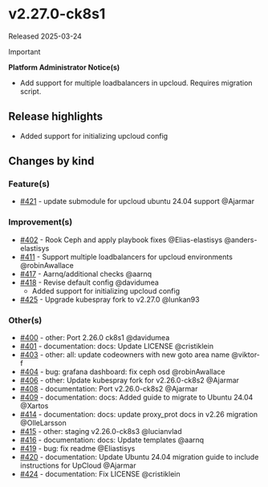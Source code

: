 # v2.27.0-ck8s1

Released 2025-03-24
<!-- -->
> [!IMPORTANT]
> **Platform Administrator Notice(s)**
> - Add support for multiple loadbalancers in upcloud. Requires migration script.

## Release highlights

- Added support for initializing upcloud config

## Changes by kind

### Feature(s)

- [#421](https://github.com/elastisys/compliantkubernetes-kubespray/pull/421) - update submodule for upcloud ubuntu 24.04 support @Ajarmar

### Improvement(s)

- [#402](https://github.com/elastisys/compliantkubernetes-kubespray/pull/402) - Rook Ceph and apply playbook fixes @Elias-elastisys @anders-elastisys
- [#411](https://github.com/elastisys/compliantkubernetes-kubespray/pull/411) - Support multiple loadbalancers for upcloud environments @robinAwallace
- [#417](https://github.com/elastisys/compliantkubernetes-kubespray/pull/417) - Aarnq/additional checks @aarnq
- [#418](https://github.com/elastisys/compliantkubernetes-kubespray/pull/418) - Revise default config @davidumea
  - Added support for initializing upcloud config
- [#425](https://github.com/elastisys/compliantkubernetes-kubespray/pull/425) - Upgrade kubespray fork to v2.27.0 @lunkan93

### Other(s)

- [#400](https://github.com/elastisys/compliantkubernetes-kubespray/pull/400) - other: Port 2.26.0 ck8s1 @davidumea
- [#401](https://github.com/elastisys/compliantkubernetes-kubespray/pull/401) - documentation: docs: Update LICENSE @cristiklein
- [#403](https://github.com/elastisys/compliantkubernetes-kubespray/pull/403) - other: all: update codeowners with new goto area name @viktor-f
- [#404](https://github.com/elastisys/compliantkubernetes-kubespray/pull/404) - bug: grafana dashboard: fix ceph osd @robinAwallace
- [#406](https://github.com/elastisys/compliantkubernetes-kubespray/pull/406) - other: Update kubespray fork for v2.26.0-ck8s2 @Ajarmar
- [#408](https://github.com/elastisys/compliantkubernetes-kubespray/pull/408) - documentation: Port v2.26.0-ck8s2 @Ajarmar
- [#409](https://github.com/elastisys/compliantkubernetes-kubespray/pull/409) - documentation: docs: Added guide to migrate to Ubuntu 24.04 @Xartos
- [#414](https://github.com/elastisys/compliantkubernetes-kubespray/pull/414) - documentation: docs: update proxy_prot docs in v2.26 migration @OlleLarsson
- [#415](https://github.com/elastisys/compliantkubernetes-kubespray/pull/415) - other: staging v2.26.0-ck8s3 @lucianvlad
- [#416](https://github.com/elastisys/compliantkubernetes-kubespray/pull/416) - documentation: docs: Update templates @aarnq
- [#419](https://github.com/elastisys/compliantkubernetes-kubespray/pull/419) - bug: fix readme @Eliastisys
- [#420](https://github.com/elastisys/compliantkubernetes-kubespray/pull/420) - documentation: Update Ubuntu 24.04 migration guide to include instructions for UpCloud @Ajarmar
- [#424](https://github.com/elastisys/compliantkubernetes-kubespray/pull/424) - documentation: Fix LICENSE @cristiklein
